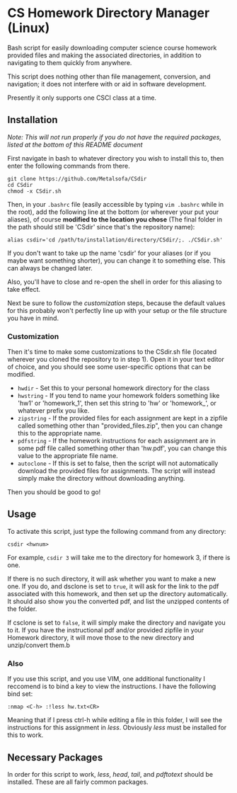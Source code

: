 # CS Homework Directory Manager (Linux)
Bash script for easily downloading computer science course homework provided files and making the associated directories, in addition to navigating to them quickly from anywhere.

This script does nothing other than file management, conversion, and navigation; it does not interfere with or aid in software development.

Presently it only supports one CSCI class at a time.

## Installation ##
*Note: This will not run properly if you do not have the required packages, listed at the bottom of this README document*

First navigate in bash to whatever directory you wish to install this to, then enter the following commands from there.

~~~~
git clone https://github.com/Metalsofa/CSdir
cd CSdir
chmod -x CSdir.sh
~~~~
Then, in your `.bashrc` file (easily accessible by typing `vim .bashrc` while in the root), add the following line at the bottom (or wherever your put your aliases), of course **modified to the location you chose** (The final folder in the path should still be 'CSdir' since that's the repository name):
~~~~
alias csdir='cd /path/to/installation/directory/CSdir/;. ./CSdir.sh'
~~~~
If you don't want to take up the name 'csdir' for your aliases (or if you maybe want something shorter), you can change it to something else. This can always be changed later.

Also, you'll have to close and re-open the shell in order for this aliasing to take effect.

Next be sure to follow the *customization* steps, because the default values for this probably won't perfectly line up with your setup or the file structure you have in mind.

### Customization
Then it's time to make some customizations to the CSdir.sh file (located wherever you cloned the repository to in step 1). Open it in your text editor of choice, and you should see some user-specific options that can be modified.
* `hwdir` - Set this to your personal homework directory for the class
* `hwstring` - If you tend to name your homework folders something like 'hw1' or 'homework_1', then set this string to 'hw' or 'homework_', or whatever prefix you like.
* `zipstring` - If the provided files for each assignment are kept in a zipfile called something other than "provided_files.zip", then you can change this to the appropriate name.
* `pdfstring` - If the homework instructions for each assignment are in some pdf file called something other than 'hw.pdf', you can change this value to the appropriate file name.
* `autoclone` - If this is set to false, then the script will not automatically download the provided files for assignments. The script will instead simply make the directory without downloading anything.

Then you should be good to go!

## Usage
To activate this script, just type the following command from any directory:

`csdir <hwnum>`

For example, `csdir 3` will take me to the directory for homework 3, if there is one.

If there is no such directory, it will ask whether you want to make a new one. If you do, and dsclone is set to `true`, it will ask for the link to the pdf associated with this homework, and then set up the directory automatically. It should also show you the converted pdf, and list the unzipped contents of the folder.

If csclone is set to `false`, it will simply make the directory and navigate you to it. If you have the instructional pdf and/or provided zipfile in your Homework directory, it will move those to the new directory and unzip/convert them.b

### Also
If you use this script, and you use VIM, one additional functionality I reccomend is to bind a key to view the instructions. I have the following bind set:
~~~~
:nmap <C-h> :!less hw.txt<CR>
~~~~
Meaning that if I press ctrl-h while editing a file in this folder, I will see the instructions for this assignment in *less*. Obviously *less* must be installed for this to work.

## Necessary Packages
In order for this script to work, *less*, *head*, *tail*, and *pdftotext* should be installed. These are all fairly common packages.
